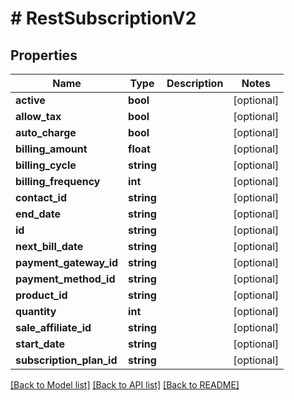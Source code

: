 # # RestSubscriptionV2

## Properties

Name | Type | Description | Notes
------------ | ------------- | ------------- | -------------
**active** | **bool** |  | [optional]
**allow_tax** | **bool** |  | [optional]
**auto_charge** | **bool** |  | [optional]
**billing_amount** | **float** |  | [optional]
**billing_cycle** | **string** |  | [optional]
**billing_frequency** | **int** |  | [optional]
**contact_id** | **string** |  | [optional]
**end_date** | **string** |  | [optional]
**id** | **string** |  | [optional]
**next_bill_date** | **string** |  | [optional]
**payment_gateway_id** | **string** |  | [optional]
**payment_method_id** | **string** |  | [optional]
**product_id** | **string** |  | [optional]
**quantity** | **int** |  | [optional]
**sale_affiliate_id** | **string** |  | [optional]
**start_date** | **string** |  | [optional]
**subscription_plan_id** | **string** |  | [optional]

[[Back to Model list]](../../README.md#models) [[Back to API list]](../../README.md#endpoints) [[Back to README]](../../README.md)
